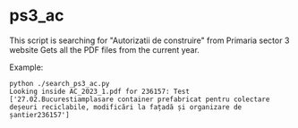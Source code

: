 # ps3_ac
This script is searching for "Autorizatii de construire" from Primaria sector 3 website
Gets all the PDF files from the current year.

Example:
```
python ./search_ps3_ac.py
Looking inside AC_2023_1.pdf for 236157: Test
['27.02.Bucurestiamplasare container prefabricat pentru colectare deșeuri reciclabile, modificări la fațadă și organizare de șantier236157']
```
